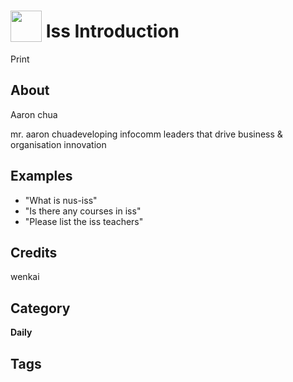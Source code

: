# <img src="https://raw.githack.com/FortAwesome/Font-Awesome/master/svgs/solid/biohazard.svg" card_color="#000090" width="50" height="50" style="vertical-align:bottom"/> Iss Introduction
Print

## About
Aaron chua

mr. aaron chuadeveloping infocomm leaders that drive business & organisation innovation

## Examples
* "What is nus-iss"
* "Is there any courses in iss"
* "Please list the iss teachers"

## Credits
wenkai

## Category
**Daily**

## Tags

